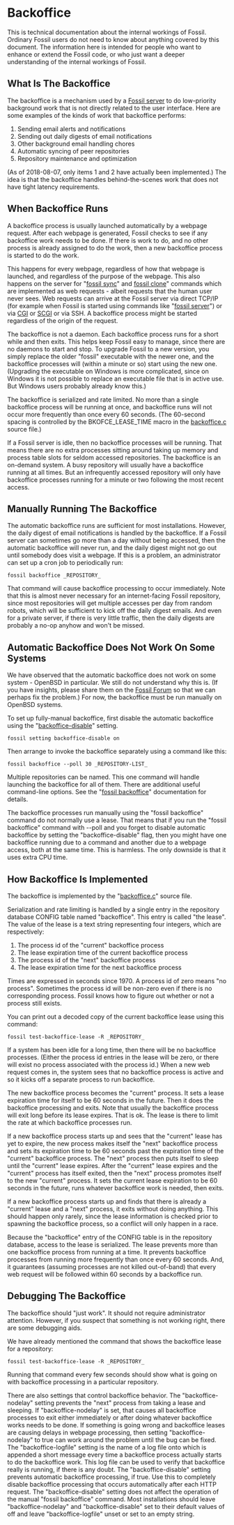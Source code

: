 Backoffice
==========

This is technical documentation about the internal workings of Fossil.
Ordinary Fossil users do not need to know about anything covered by this
document.  The information here is intended for people who want to enhance
or extend the Fossil code, or who just want a deeper understanding of
the internal workings of Fossil.

What Is The Backoffice
----------------------

The backoffice is a mechanism used by a
[Fossil server](./server/) to do low-priority
background work that is not directly related to the user interface.  Here
are some examples of the kinds of work that backoffice performs:

  1.  Sending email alerts and notifications
  2.  Sending out daily digests of email notifications
  3.  Other background email handling chores
  4.  Automatic syncing of peer repositories
  5.  Repository maintenance and optimization

(As of 2018-08-07, only items 1 and 2 have actually been implemented.)
The idea is that the backoffice handles behind-the-scenes work that does
not have tight latency requirements.

When Backoffice Runs
--------------------

A backoffice process is usually launched automatically by a webpage
request.  After each webpage is generated, Fossil checks to see if any
backoffice work needs to be done. If there is work to do, and no other
process is already assigned to do the work, then a new backoffice process
is started to do the work.

This happens for every webpage, regardless of how that webpage is launched,
and regardless of the purpose of the webpage.  This also happens on the
server for "[fossil sync](/help?cmd=sync)" and
[fossil clone](/help?cmd=clone)" commands which are implemented as
web requests - albeit requests that the human user never sees.
Web requests can arrive at the Fossil server via direct TCP/IP (for example
when Fossil is started using commands like "[fossil server](/help?cmd=server)")
or via [CGI](./server/any/cgi.md) or
[SCGI](./server/any/scgi.md) or via SSH.
A backoffice process might be started regardless of the origin of the
request.

The backoffice is not a daemon.  Each backoffice process runs for a short
while and then exits.  This helps keep Fossil easy to manage, since there
are no daemons to start and stop.  To upgrade Fossil to a new version,
you simply replace the older "fossil" executable with the newer one, and
the backoffice processes will (within a minute or so) start using the new
one.  (Upgrading the executable on Windows is more complicated, since on
Windows it is not possible to replace an executable file that is in active
use.  But Windows users probably already know this.)

The backoffice is serialized and rate limited.  No more than a single
backoffice process will be running at once, and backoffice runs will not
occur more frequently than once every 60 seconds.  (The 60-second spacing
is controlled by the BKOFCE_LEASE_TIME macro in the 
[backoffice.c](/file/src/backoffice.c) source file.)

If a Fossil server is idle, then no backoffice processes will be running.
That means there are no extra processes sitting around taking up memory
and process table slots for seldom accessed repositories.
The backoffice is an on-demand system.
A busy repository will usually have a backoffice
running at all times.  But an infrequently accessed repository will only have
backoffice processes running for a minute or two following the most recent
access.

Manually Running The Backoffice
-------------------------------

The automatic backoffice runs are sufficient for most installations.
However, the daily digest of email notifications is handled by the
backoffice.  If a Fossil server can sometimes go more than a day without
being accessed, then the automatic backoffice will never run, and the
daily digest might not go out until somebody does visit a webpage.
If this is a problem, an administrator can set up a cron job to
periodically run:

    fossil backoffice _REPOSITORY_

That command will cause backoffice processing to occur immediately.
Note that this is almost never necessary for an internet-facing
Fossil repository, since most repositories will get multiple accesses
per day from random robots, which will be sufficient to kick off the
daily digest emails.  And even for a private server, if there is very
little traffic, then the daily digests are probably a no-op anyhow
and won't be missed.

Automatic Backoffice Does Not Work On Some Systems
--------------------------------------------------

We have observed that the automatic backoffice does not work on
some system - OpenBSD in particular.  We still do not understand why
this is.  (If you have insights, please share them on the
[Fossil Forum](https://fossil-scm.org/forum) so that we can perhaps
fix the problem.)  For now, the backoffice must be run manually
on OpenBSD systems.

To set up fully-manual backoffice, first disable the automatic backoffice
using the "[backoffice-disable](/help?cmd=backoffice-disable)" setting.

    fossil setting backoffice-disable on

Then arrange to invoke the backoffice separately using a command
like this:

    fossil backoffice --poll 30 _REPOSITORY-LIST_

Multiple repositories can be named.  This one command will handle
launching the backoffice for all of them.  There are additional useful
command-line options.  See the "[fossil backoffice](/help?cmd=backoffice)"
documentation for details.

The backoffice processes run manually using the "fossil backoffice"
command do not normally use a lease.  That means that if you run the
"fossil backoffice" command with --poll and you forget to disable
automatic backoffice by setting the "backoffice-disable" flag, then
you might have one backoffice running due to a command and another due
to a webpage access, both at the same time.  This is harmless.  The
only downside is that it uses extra CPU time.

How Backoffice Is Implemented
-----------------------------

The backoffice is implemented by the 
"[backoffice.c](/file/src/backoffice.c)" source file.

Serialization and rate limiting is handled by a single entry in the
repository database CONFIG table named "backoffice".  This entry is
called "the lease".  The value of the lease
is a text string representing four integers, which
are respectively:

  1.  The process id of the "current" backoffice process
  2.  The lease expiration time of the current backoffice process
  3.  The process id of the "next" backoffice process
  4.  The lease expiration time for the next backoffice process

Times are expressed in seconds since 1970.  A process id of zero means
"no process".  Sometimes the process id will be non-zero even if there
is no corresponding process. Fossil knows how to figure out whether or
not a process still exists.

You can print out a decoded copy of the current backoffice lease using
this command:

    fossil test-backoffice-lease -R _REPOSITORY_

If a system has been idle for a long time, then there will be no
backoffice processes.  (Either the process id entries in the lease
will be zero, or there will exist no process associated with the
process id.) When a new web request comes in, the system
sees that no backoffice process is active and so it kicks off a separate
process to run backoffice.

The new backoffice process becomes the "current" process.  It sets a
lease expiration time for itself to be 60 seconds in the future.
Then it does the backoffice processing and exits.  Note that usually
the backoffice process will exit long before its lease expires.  That
is ok.  The lease is there to limit the rate at which backoffice processes
run.

If a new backoffice process starts up and sees that the "current" lease has
yet to expire, the new process makes itself the "next" backoffice process
and sets its expiration time to be 60 seconds past the expiration time of
the "current" backoffice process.  The "next" process then puts itself to
sleep until the "current" lease expires.  After the "current"
lease expires and the "current" process has itself exited, then
the "next" process promotes itself to the new "current" process.  It
sets the current lease expiration to be 60 seconds in the future, runs
whatever backoffice work is needed, then exits.

If a new backoffice process starts up and finds that there is already
a "current" lease and a "next" process, it exits without doing anything.
This should happen only rarely, since the lease information is checked
prior to spawning the backoffice process, so a conflict will only happen
in a race.

Because the "backoffice" entry of the CONFIG table is in the repository
database, access to the lease is serialized.  The lease prevents more
than one backoffice process from running at a time.  It prevents
backoffice processes from running more frequently than once every 60 seconds.
And, it guarantees (assuming processes are not killed out-of-band) that
every web request will be followed within 60 seconds by a backoffice
run.

Debugging The Backoffice
------------------------

The backoffice should "just work".  It should not require administrator
attention.  However, if you suspect that something is not working right,
there are some debugging aids.

We have already mentioned the command that shows the backoffice lease
for a repository:

    fossil test-backoffice-lease -R _REPOSITORY_

Running that command every few seconds should show what is going on with
backoffice processing in a particular repository.

There are also settings that control backoffice behavior.  The
"backoffice-nodelay" setting prevents the "next" process from taking a
lease and sleeping.  If "backoffice-nodelay" is set, that causes all
backoffice processes to exit either immediately or after doing whatever
backoffice works needs to be done.  If something is going wrong and
backoffice leases are causing delays in webpage processing, then setting
"backoffice-nodelay" to true can work around the problem until the bug
can be fixed.  The "backoffice-logfile" setting is the name of a log
file onto which is appended a short message every time a backoffice
process actually starts to do the backoffice work.  This log file can
be used to verify that backoffice really is running, if there is any
doubt.  The "backoffice-disable" setting prevents automatic backoffice
processing, if true.  Use this to completely disable backoffice processing
that occurs automatically after each HTTP request.  The "backoffice-disable"
setting does not affect the operation of the manual
"fossil backoffice" command.
Most installations should leave "backoffice-nodelay" and "backoffice-disable"
set to their default values of off and
leave "backoffice-logfile" unset or set to an empty string.
